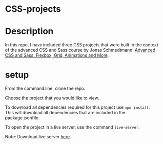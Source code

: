 # CSS-projects

# Description

In this repo, I have included three CSS projects that were built in the context of the advanced CSS and Sass course by Jonas Schmedtmann:
[Advanced CSS and Sass: Flexbox, Grid, Animations and More](https://www.udemy.com/course/advanced-css-and-sass/).

# setup
From the command line, clone the repo.

Choose the project that you would like to view.

To download all dependencies required for this project use ```npm install```. This will download all dependencies that are included in the package.jsonfile.

To open the project in a live server, use the command ```live-server```.

Note: Download live server [here](https://www.npmjs.com/package/live-server).
